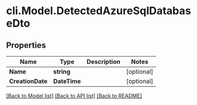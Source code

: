# cli.Model.DetectedAzureSqlDatabaseDto

## Properties

Name | Type | Description | Notes
------------ | ------------- | ------------- | -------------
**Name** | **string** |  | [optional] 
**CreationDate** | **DateTime** |  | [optional] 

[[Back to Model list]](../README.md#documentation-for-models) [[Back to API list]](../README.md#documentation-for-api-endpoints) [[Back to README]](../README.md)

